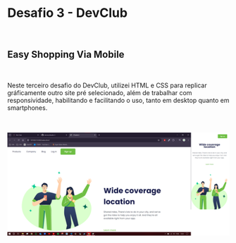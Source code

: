 <h1> Desafio 3 - DevClub</h1>
<br/>
<h2>Easy Shopping Via Mobile</h2>
<br/>
<p>Neste terceiro desafio do DevClub, utilizei HTML e CSS para replicar gráficamente outro site pré selecionado, além de trabalhar com responsividade, habilitando e facilitando o uso, tanto em desktop quanto em smartphones.</p>
<br/>
<br/>
<img src="https://github.com/devnvs/desafio-2/blob/master/img/desafio-2.png?raw=true](https://github.com/devnvs/desafio-3/blob/master/img/desafio-3.png?raw=true">

